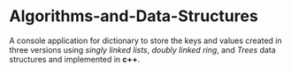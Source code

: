 # Algorithms-and-Data-Structures
A console application for dictionary to store the keys and values created in three versions using *singly linked lists*, *doubly linked ring*, and *Trees* data structures and implemented in **c++**. 
